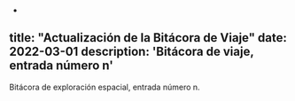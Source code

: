 -
title: "Actualización de la Bitácora de Viaje"
date: 2022-03-01
description: 'Bitácora de viaje, entrada número n'
---

Bitácora de exploración espacial, entrada número n.
